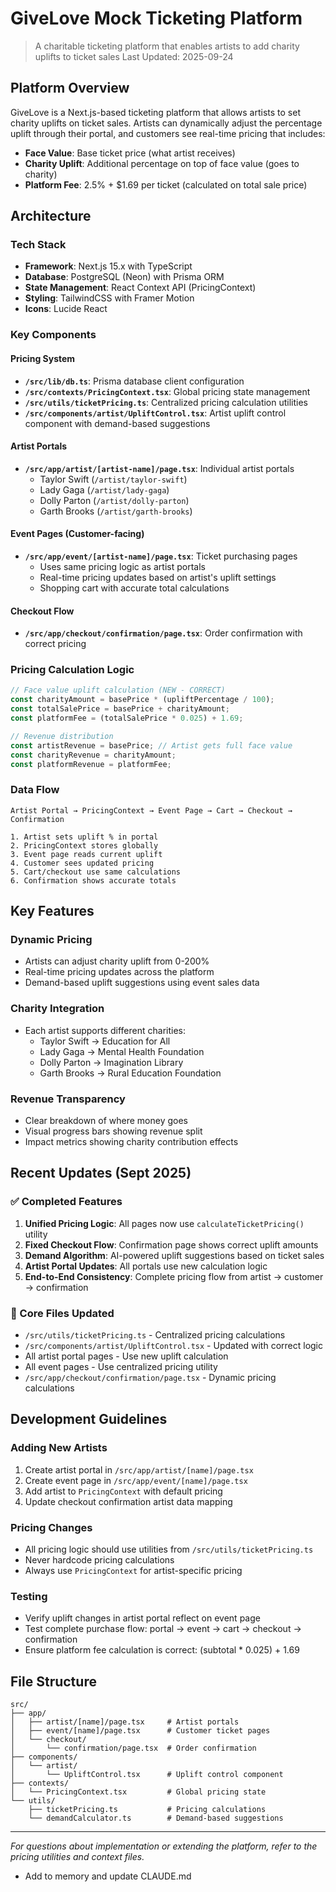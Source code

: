 # GiveLove Mock Ticketing Platform

> A charitable ticketing platform that enables artists to add charity uplifts to ticket sales
> Last Updated: 2025-09-24

## Platform Overview

GiveLove is a Next.js-based ticketing platform that allows artists to set charity uplifts on ticket sales. Artists can dynamically adjust the percentage uplift through their portal, and customers see real-time pricing that includes:

- **Face Value**: Base ticket price (what artist receives)
- **Charity Uplift**: Additional percentage on top of face value (goes to charity)
- **Platform Fee**: 2.5% + $1.69 per ticket (calculated on total sale price)

## Architecture

### Tech Stack
- **Framework**: Next.js 15.x with TypeScript
- **Database**: PostgreSQL (Neon) with Prisma ORM
- **State Management**: React Context API (PricingContext)
- **Styling**: TailwindCSS with Framer Motion
- **Icons**: Lucide React

### Key Components

#### Pricing System
- **`/src/lib/db.ts`**: Prisma database client configuration
- **`/src/contexts/PricingContext.tsx`**: Global pricing state management
- **`/src/utils/ticketPricing.ts`**: Centralized pricing calculation utilities
- **`/src/components/artist/UpliftControl.tsx`**: Artist uplift control component with demand-based suggestions

#### Artist Portals
- **`/src/app/artist/[artist-name]/page.tsx`**: Individual artist portals
  - Taylor Swift (`/artist/taylor-swift`)
  - Lady Gaga (`/artist/lady-gaga`)
  - Dolly Parton (`/artist/dolly-parton`)
  - Garth Brooks (`/artist/garth-brooks`)

#### Event Pages (Customer-facing)
- **`/src/app/event/[artist-name]/page.tsx`**: Ticket purchasing pages
  - Uses same pricing logic as artist portals
  - Real-time pricing updates based on artist's uplift settings
  - Shopping cart with accurate total calculations

#### Checkout Flow
- **`/src/app/checkout/confirmation/page.tsx`**: Order confirmation with correct pricing

### Pricing Calculation Logic

```typescript
// Face value uplift calculation (NEW - CORRECT)
const charityAmount = basePrice * (upliftPercentage / 100);
const totalSalePrice = basePrice + charityAmount;
const platformFee = (totalSalePrice * 0.025) + 1.69;

// Revenue distribution
const artistRevenue = basePrice; // Artist gets full face value
const charityRevenue = charityAmount;
const platformRevenue = platformFee;
```

### Data Flow

```
Artist Portal → PricingContext → Event Page → Cart → Checkout → Confirmation

1. Artist sets uplift % in portal
2. PricingContext stores globally
3. Event page reads current uplift
4. Customer sees updated pricing
5. Cart/checkout use same calculations
6. Confirmation shows accurate totals
```

## Key Features

### Dynamic Pricing
- Artists can adjust charity uplift from 0-200%
- Real-time pricing updates across the platform
- Demand-based uplift suggestions using event sales data

### Charity Integration
- Each artist supports different charities:
  - Taylor Swift → Education for All
  - Lady Gaga → Mental Health Foundation
  - Dolly Parton → Imagination Library
  - Garth Brooks → Rural Education Foundation

### Revenue Transparency
- Clear breakdown of where money goes
- Visual progress bars showing revenue split
- Impact metrics showing charity contribution effects

## Recent Updates (Sept 2025)

### ✅ Completed Features
1. **Unified Pricing Logic**: All pages now use `calculateTicketPricing()` utility
2. **Fixed Checkout Flow**: Confirmation page shows correct uplift amounts
3. **Demand Algorithm**: AI-powered uplift suggestions based on ticket sales
4. **Artist Portal Updates**: All portals use new calculation logic
5. **End-to-End Consistency**: Complete pricing flow from artist → customer → confirmation

### 🔧 Core Files Updated
- `/src/utils/ticketPricing.ts` - Centralized pricing calculations
- `/src/components/artist/UpliftControl.tsx` - Updated with correct logic
- All artist portal pages - Use new uplift calculation
- All event pages - Use centralized pricing utility
- `/src/app/checkout/confirmation/page.tsx` - Dynamic pricing calculations

## Development Guidelines

### Adding New Artists
1. Create artist portal in `/src/app/artist/[name]/page.tsx`
2. Create event page in `/src/app/event/[name]/page.tsx`
3. Add artist to `PricingContext` with default pricing
4. Update checkout confirmation artist data mapping

### Pricing Changes
- All pricing logic should use utilities from `/src/utils/ticketPricing.ts`
- Never hardcode pricing calculations
- Always use `PricingContext` for artist-specific pricing

### Testing
- Verify uplift changes in artist portal reflect on event page
- Test complete purchase flow: portal → event → cart → checkout → confirmation
- Ensure platform fee calculation is correct: (subtotal * 0.025) + 1.69

## File Structure

```
src/
├── app/
│   ├── artist/[name]/page.tsx     # Artist portals
│   ├── event/[name]/page.tsx      # Customer ticket pages
│   └── checkout/
│       └── confirmation/page.tsx  # Order confirmation
├── components/
│   └── artist/
│       └── UpliftControl.tsx      # Uplift control component
├── contexts/
│   └── PricingContext.tsx         # Global pricing state
└── utils/
    ├── ticketPricing.ts           # Pricing calculations
    └── demandCalculator.ts        # Demand-based suggestions
```

---

*For questions about implementation or extending the platform, refer to the pricing utilities and context files.*
- Add to memory and update CLAUDE.md